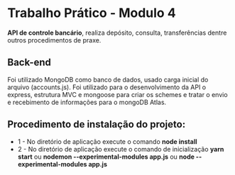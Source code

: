 <h1>Trabalho Prático - Modulo 4</h1>
<p>
  <strong>API de controle bancário</strong>, realiza depósito, consulta, transferências dentre outros procedimentos de praxe.
</p>

<h2>Back-end</h2>
<p>
  Foi utilizado MongoDB como banco de dados, usado carga inicial do arquivo (accounts.js). Foi utilizado para o desenvolvimento da API o express, 
  estrutura MVC e mongoose para criar os schemes e tratar o envio e recebimento de informações para o mongoDB Atlas.
</p>


<h2>Procedimento de instalação do projeto:</h2>
<ul>
  <li>1 - No diretório de aplicação execute o comando <strong>node install</strong></li>
  <li>2 - No diretório de aplicação execute o comando de inicialização <strong>yarn start</strong> ou <strong>nodemon --experimental-modules app.js</strong> ou <strong>node --experimental-modules app.js</strong></li>
</ul>
